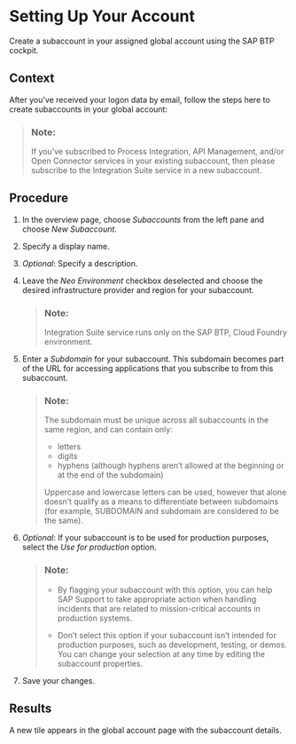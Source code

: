 <!-- loio079c68f35a634f55bf3ee88462aa2f07 -->

# Setting Up Your Account

Create a subaccount in your assigned global account using the SAP BTP cockpit.



<a name="loio079c68f35a634f55bf3ee88462aa2f07__context_gm5_zsh_vlb"/>

## Context

After you've received your logon data by email, follow the steps here to create subaccounts in your global account:

> ### Note:  
> If you’ve subscribed to Process Integration, API Management, and/or Open Connector services in your existing subaccount, then please subscribe to the Integration Suite service in a new subaccount.



## Procedure

1.  In the overview page, choose *Subaccounts* from the left pane and choose *New Subaccount*.

2.  Specify a display name.

3.  *Optional*: Specify a description.

4.  Leave the *Neo Environment* checkbox deselected and choose the desired infrastructure provider and region for your subaccount.

    > ### Note:  
    > Integration Suite service runs only on the SAP BTP, Cloud Foundry environment.

5.  Enter a *Subdomain* for your subaccount. This subdomain becomes part of the URL for accessing applications that you subscribe to from this subaccount.

    > ### Note:  
    > The subdomain must be unique across all subaccounts in the same region, and can contain only:
    > 
    > -   letters
    > -   digits
    > -   hyphens \(although hyphens aren’t allowed at the beginning or at the end of the subdomain\)
    > 
    > Uppercase and lowercase letters can be used, however that alone doesn’t qualify as a means to differentiate between subdomains \(for example, SUBDOMAIN and subdomain are considered to be the same\).

6.  *Optional*: If your subaccount is to be used for production purposes, select the *Use for production* option.

    > ### Note:  
    > -   By flagging your subaccount with this option, you can help SAP Support to take appropriate action when handling incidents that are related to mission-critical accounts in production systems.
    > 
    > -   Don’t select this option if your subaccount isn’t intended for production purposes, such as development, testing, or demos. You can change your selection at any time by editing the subaccount properties.

7.  Save your changes.




<a name="loio079c68f35a634f55bf3ee88462aa2f07__result_b3q_sfw_4lb"/>

## Results

A new tile appears in the global account page with the subaccount details.

